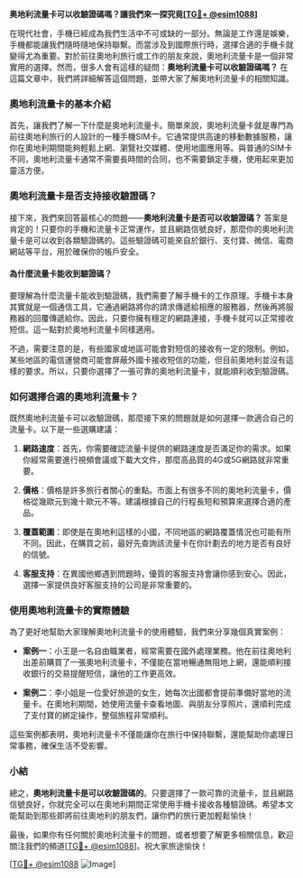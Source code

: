 **奥地利流量卡可以收驗證碼嗎？讓我們來一探究竟[[TG💪+ @esim1088](https://t.me/s/esim1088)]**

在現代社會，手機已經成為我們生活中不可或缺的一部分。無論是工作還是娛樂，手機都能讓我們隨時隨地保持聯繫。而當涉及到國際旅行時，選擇合適的手機卡就變得尤為重要。對於前往奧地利旅行或工作的朋友來說，奧地利流量卡是一個非常實用的選擇。然而，很多人會有這樣的疑問：**奧地利流量卡可以收驗證碼嗎？** 在這篇文章中，我們將詳細解答這個問題，並帶大家了解奧地利流量卡的相關知識。

### 奧地利流量卡的基本介紹

首先，讓我們了解一下什麼是奧地利流量卡。簡單來說，奧地利流量卡就是專門為前往奧地利旅行的人設計的一種手機SIM卡。它通常提供高速的移動數據服務，讓你在奧地利期間能夠輕鬆上網、瀏覽社交媒體、使用地圖應用等。與普通的SIM卡不同，奧地利流量卡通常不需要長時間的合同，也不需要鎖定手機，使用起來更加靈活方便。

### 奧地利流量卡是否支持接收驗證碼？

接下來，我們來回答最核心的問題——**奧地利流量卡是否可以收驗證碼？** 答案是肯定的！只要你的手機和流量卡正常運作，並且網路信號良好，那麼你的奧地利流量卡是可以收到各類驗證碼的。這些驗證碼可能來自於銀行、支付寶、微信、電商網站等平台，用於確保你的帳戶安全。

#### 為什麼流量卡能收到驗證碼？

要理解為什麼流量卡能收到驗證碼，我們需要了解手機卡的工作原理。手機卡本身其實就是一個通信工具，它通過網路將你的請求傳遞給相應的服務器，然後再將服務器的回覆傳遞給你。因此，只要你擁有穩定的網路連接，手機卡就可以正常接收短信。這一點對於奧地利流量卡同樣適用。

不過，需要注意的是，有些國家或地區可能會對短信的接收有一定的限制。例如，某些地區的電信運營商可能會屏蔽外國卡接收短信的功能，但目前奧地利並沒有這樣的要求。所以，只要你選擇了一張可靠的奧地利流量卡，就能順利收到驗證碼。

### 如何選擇合適的奧地利流量卡？

既然奧地利流量卡可以收驗證碼，那麼接下來的問題就是如何選擇一款適合自己的流量卡。以下是一些選購建議：

1. **網路速度**：首先，你需要確認流量卡提供的網路速度是否滿足你的需求。如果你經常需要進行視頻會議或下載大文件，那麼高品質的4G或5G網路就非常重要。
   
2. **價格**：價格是許多旅行者關心的重點。市面上有很多不同的奧地利流量卡，價格從幾歐元到幾十歐元不等。建議根據自己的行程長短和預算來選擇合適的產品。

3. **覆蓋範圍**：即使是在奧地利這樣的小國，不同地區的網路覆蓋情況也可能有所不同。因此，在購買之前，最好先查詢該流量卡在你計劃去的地方是否有良好的信號。

4. **客服支持**：在異國他鄉遇到問題時，優質的客服支持會讓你感到安心。因此，選擇一家提供良好客服支持的公司是非常重要的。

### 使用奧地利流量卡的實際體驗

為了更好地幫助大家理解奧地利流量卡的使用體驗，我們來分享幾個真實案例：

- **案例一**：小王是一名自由職業者，經常需要在國外處理業務。他在前往奧地利出差前購買了一張奧地利流量卡，不僅能在當地暢通無阻地上網，還能順利接收銀行的交易提醒短信，讓他的工作更高效。

- **案例二**：李小姐是一位愛好旅遊的女生，她每次出國都會提前準備好當地的流量卡。在奧地利期間，她使用流量卡查看地圖、與朋友分享照片，還順利完成了支付寶的綁定操作，整個旅程非常順利。

這些案例都表明，奧地利流量卡不僅能讓你在旅行中保持聯繫，還能幫助你處理日常事務，確保生活不受影響。

### 小結

總之，**奧地利流量卡是可以收驗證碼的**。只要選擇了一款可靠的流量卡，並且網路信號良好，你就完全可以在奧地利期間正常使用手機卡接收各種驗證碼。希望本文能幫助到那些即將前往奧地利的朋友們，讓你們的旅行更加輕鬆愉快！

最後，如果你有任何關於奧地利流量卡的問題，或者想要了解更多相關信息，歡迎關注我們的頻道[[TG💪+ @esim1088](https://t.me/s/esim1088)]。祝大家旅途愉快！

[[TG💪+ @esim1088](https://t.me/s/esim1088) ![Image](https://i.postimg.cc/4NQfJmqS/Snipaste-2025-05-13-00-14-12.png)]